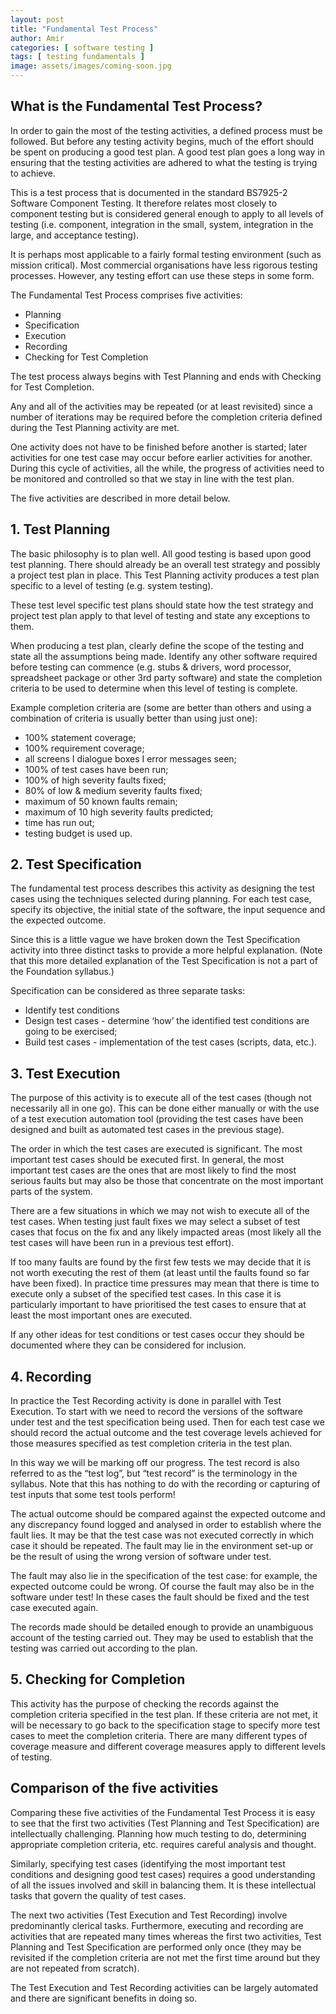 ```yaml
---
layout: post
title: "Fundamental Test Process"
author: Amir
categories: [ software testing ]
tags: [ testing fundamentals ]
image: assets/images/coming-soon.jpg
---
```


## What is the Fundamental Test Process?

In order to gain the most of the testing activities, a defined process must be followed. But before any testing activity begins, much of the effort should be spent on producing a good test plan. A good test plan goes a long way in ensuring that the testing activities are adhered to what the testing is trying to achieve.

This is a test process that is documented in the standard BS7925-2 Software Component Testing. It therefore relates most closely to component testing but is considered general enough to apply to all levels of testing (i.e. component, integration in the small, system, integration in the large, and acceptance testing).

It is perhaps most applicable to a fairly formal testing environment (such as mission critical). Most commercial organisations have less rigorous testing processes. However, any testing effort can use these steps in some form.

The Fundamental Test Process comprises five activities:

* Planning
* Specification
* Execution
* Recording
* Checking for Test Completion

The test process always begins with Test Planning and ends with Checking for Test Completion.

Any and all of the activities may be repeated (or at least revisited) since a number of iterations may be required before the completion criteria defined during the Test Planning activity are met.

One activity does not have to be finished before another is started; later activities for one test case may occur before earlier activities for another. During this cycle of activities, all the while, the progress of activities need to be monitored and controlled so that we stay in line with the test plan.

The five activities are described in more detail below.

## **1\. Test Planning**

The basic philosophy is to plan well. All good testing is based upon good test planning. There should already be an overall test strategy and possibly a project test plan in place. This Test Planning activity produces a test plan specific to a level of testing (e.g. system testing).

These test level specific test plans should state how the test strategy and project test plan apply to that level of testing and state any exceptions to them.

When producing a test plan, clearly define the scope of the testing and state all the assumptions being made. Identify any other software required before testing can commence (e.g. stubs & drivers, word processor, spreadsheet package or other 3rd party software) and state the completion criteria to be used to determine when this level of testing is complete.

Example completion criteria are (some are better than others and using a combination of criteria is usually better than using just one):

* 100% statement coverage;
* 100% requirement coverage;
* all screens I dialogue boxes I error messages seen;
* 100% of test cases have been run;
* 100% of high severity faults fixed;
* 80% of low & medium severity faults fixed;
* maximum of 50 known faults remain;
* maximum of 10 high severity faults predicted;
* time has run out;
* testing budget is used up.

## **2\. Test Specification**

The fundamental test process describes this activity as designing the test cases using the techniques selected during planning. For each test case, specify its objective, the initial state of the software, the input sequence and the expected outcome.

Since this is a little vague we have broken down the Test Specification activity into three distinct tasks to provide a more helpful explanation. (Note that this more detailed explanation of the Test Specification is not a part of the Foundation syllabus.)

Specification can be considered as three separate tasks:

* Identify test conditions
* Design test cases - determine ‘how’ the identified test conditions are going to be exercised;
* Build test cases - implementation of the test cases (scripts, data, etc.).

## **3\. Test Execution**

The purpose of this activity is to execute all of the test cases (though not necessarily all in one go). This can be done either manually or with the use of a test execution automation tool (providing the test cases have been designed and built as automated test cases in the previous stage).

The order in which the test cases are executed is significant. The most important test cases should be executed first. In general, the most important test cases are the ones that are most likely to find the most serious faults but may also be those that concentrate on the most important parts of the system.

There are a few situations in which we may not wish to execute all of the test cases. When testing just fault fixes we may select a subset of test cases that focus on the fix and any likely impacted areas (most likely all the test cases will have been run in a previous test effort).

If too many faults are found by the first few tests we may decide that it is not worth executing the rest of them (at least until the faults found so far have been fixed). In practice time pressures may mean that there is time to execute only a subset of the specified test cases. In this case it is particularly important to have prioritised the test cases to ensure that at least the most important ones are executed.

If any other ideas for test conditions or test cases occur they should be documented where they can be considered for inclusion.

## **4\. Recording**

In practice the Test Recording activity is done in parallel with Test Execution. To start with we need to record the versions of the software under test and the test specification being used. Then for each test case we should record the actual outcome and the test coverage levels achieved for those measures specified as test completion criteria in the test plan.

In this way we will be marking off our progress. The test record is also referred to as the “test log”, but “test record” is the terminology in the syllabus. Note that this has nothing to do with the recording or capturing of test inputs that some test tools perform!

The actual outcome should be compared against the expected outcome and any discrepancy found logged and analysed in order to establish where the fault lies. It may be that the test case was not executed correctly in which case it should be repeated. The fault may lie in the environment set-up or be the result of using the wrong version of software under test.

The fault may also lie in the specification of the test case: for example, the expected outcome could be wrong. Of course the fault may also be in the software under test! In these cases the fault should be fixed and the test case executed again.

The records made should be detailed enough to provide an unambiguous account of the testing carried out. They may be used to establish that the testing was carried out according to the plan.

## **5\. Checking for Completion**

This activity has the purpose of checking the records against the completion criteria specified in the test plan. If these criteria are not met, it will be necessary to go back to the specification stage to specify more test cases to meet the completion criteria. There are many different types of coverage measure and different coverage measures apply to different levels of testing.

## **Comparison of the five activities**

Comparing these five activities of the Fundamental Test Process it is easy to see that the first two activities (Test Planning and Test Specification) are intellectually challenging. Planning how much testing to do, determining appropriate completion criteria, etc. requires careful analysis and thought.

Similarly, specifying test cases (identifying the most important test conditions and designing good test cases) requires a good understanding of all the issues involved and skill in balancing them. It is these intellectual tasks that govern the quality of test cases.

The next two activities (Test Execution and Test Recording) involve predominantly clerical tasks. Furthermore, executing and recording are activities that are repeated many times whereas the first two activities, Test Planning and Test Specification are performed only once (they may be revisited if the completion criteria are not met the first time around but they are not repeated from scratch).

The Test Execution and Test Recording activities can be largely automated and there are significant benefits in doing so.

